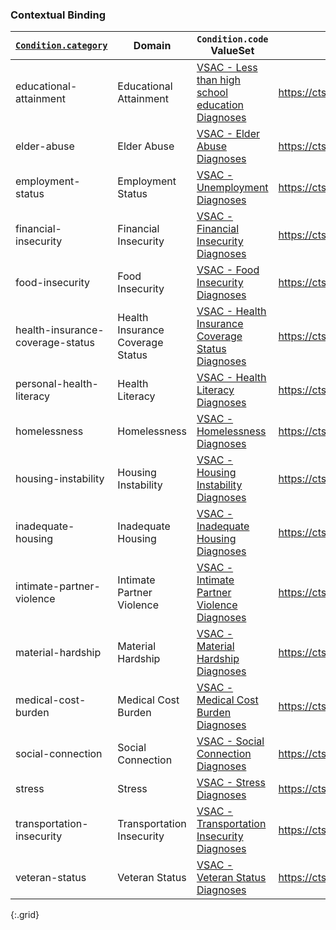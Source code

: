 ### Contextual Binding

| [`Condition.category`](ValueSet-SDOHCC-ValueSetSDOHCategory.html) | Domain | `Condition.code` ValueSet | ValueSet URL |
| ------ | -------------------- | ------------------------- | ------------ |
| educational-attainment | Educational Attainment | [VSAC -  Less than high school education Diagnoses ]( https://vsac.nlm.nih.gov/valueset/2.16.840.1.113762.1.4.1247.103/expansion ) | https://cts.nlm.nih.gov/fhir/res/ValueSet/2.16.840.1.113762.1.4.1247.103 |
| elder-abuse | Elder Abuse | [VSAC -  Elder Abuse Diagnoses ]( https://vsac.nlm.nih.gov/valueset/2.16.840.1.113762.1.4.1247.63/expansion ) | https://cts.nlm.nih.gov/fhir/res/ValueSet/2.16.840.1.113762.1.4.1247.63 |
| employment-status | Employment Status | [VSAC -  Unemployment Diagnoses ]( https://vsac.nlm.nih.gov/valueset/2.16.840.1.113762.1.4.1247.42/expansion ) | https://cts.nlm.nih.gov/fhir/res/ValueSet/2.16.840.1.113762.1.4.1247.42 |
| financial-insecurity | Financial Insecurity | [VSAC -  Financial Insecurity Diagnoses ]( https://vsac.nlm.nih.gov/valueset/2.16.840.1.113762.1.4.1247.108/expansion ) | https://cts.nlm.nih.gov/fhir/res/ValueSet/2.16.840.1.113762.1.4.1247.108 |
| food-insecurity | Food Insecurity | [VSAC -  Food Insecurity Diagnoses ]( https://vsac.nlm.nih.gov/valueset/2.16.840.1.113762.1.4.1247.17/expansion ) | https://cts.nlm.nih.gov/fhir/res/ValueSet/2.16.840.1.113762.1.4.1247.17 |
| health-insurance-coverage-status | Health Insurance Coverage Status | [VSAC -  Health Insurance Coverage Status Diagnoses ]( https://vsac.nlm.nih.gov/valueset/2.16.840.1.113762.1.4.1247.148/expansion ) | https://cts.nlm.nih.gov/fhir/res/ValueSet/2.16.840.1.113762.1.4.1247.148 |
| personal-health-literacy | Health Literacy | [VSAC -  Health Literacy Diagnoses ]( https://vsac.nlm.nih.gov/valueset/2.16.840.1.113762.1.4.1247.116/expansion ) | https://cts.nlm.nih.gov/fhir/res/ValueSet/2.16.840.1.113762.1.4.1247.116 |
| homelessness | Homelessness | [VSAC -  Homelessness Diagnoses ]( https://vsac.nlm.nih.gov/valueset/2.16.840.1.113762.1.4.1247.18/expansion ) | https://cts.nlm.nih.gov/fhir/res/ValueSet/2.16.840.1.113762.1.4.1247.18 |
| housing-instability | Housing Instability | [VSAC -  Housing Instability Diagnoses ]( https://vsac.nlm.nih.gov/valueset/2.16.840.1.113762.1.4.1247.24/expansion ) | https://cts.nlm.nih.gov/fhir/res/ValueSet/2.16.840.1.113762.1.4.1247.24 |
| inadequate-housing | Inadequate Housing | [VSAC -  Inadequate Housing Diagnoses ]( https://vsac.nlm.nih.gov/valueset/2.16.840.1.113762.1.4.1247.48/expansion ) | https://cts.nlm.nih.gov/fhir/res/ValueSet/2.16.840.1.113762.1.4.1247.48 |
| intimate-partner-violence | Intimate Partner Violence | [VSAC -  Intimate Partner Violence Diagnoses ]( https://vsac.nlm.nih.gov/valueset/2.16.840.1.113762.1.4.1247.84/expansion ) | https://cts.nlm.nih.gov/fhir/res/ValueSet/2.16.840.1.113762.1.4.1247.84 |
| material-hardship | Material Hardship | [VSAC -  Material Hardship Diagnoses ]( https://vsac.nlm.nih.gov/valueset/2.16.840.1.113762.1.4.1247.35/expansion ) | https://cts.nlm.nih.gov/fhir/res/ValueSet/2.16.840.1.113762.1.4.1247.35 |
| medical-cost-burden | Medical Cost Burden | [VSAC -  Medical Cost Burden Diagnoses ]( https://vsac.nlm.nih.gov/valueset/2.16.840.1.113762.1.4.1247.153/expansion ) | https://cts.nlm.nih.gov/fhir/res/ValueSet/2.16.840.1.113762.1.4.1247.153 |
| social-connection | Social Connection | [VSAC -  Social Connection Diagnoses ]( https://vsac.nlm.nih.gov/valueset/2.16.840.1.113762.1.4.1247.81/expansion ) | https://cts.nlm.nih.gov/fhir/res/ValueSet/2.16.840.1.113762.1.4.1247.81 |
| stress | Stress | [VSAC -  Stress Diagnoses ]( https://vsac.nlm.nih.gov/valueset/2.16.840.1.113762.1.4.1247.75/expansion ) | https://cts.nlm.nih.gov/fhir/res/ValueSet/2.16.840.1.113762.1.4.1247.75 |
| transportation-insecurity | Transportation Insecurity | [VSAC -  Transportation Insecurity Diagnoses ]( https://vsac.nlm.nih.gov/valueset/2.16.840.1.113762.1.4.1247.26/expansion ) | https://cts.nlm.nih.gov/fhir/res/ValueSet/2.16.840.1.113762.1.4.1247.26 |
| veteran-status | Veteran Status | [VSAC -  Veteran Status Diagnoses ]( https://vsac.nlm.nih.gov/valueset/2.16.840.1.113762.1.4.1247.78/expansion ) | https://cts.nlm.nih.gov/fhir/res/ValueSet/2.16.840.1.113762.1.4.1247.78 |
{:.grid}